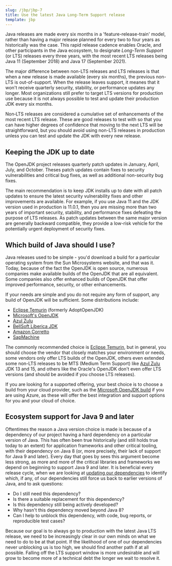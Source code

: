 ```yaml
---
slug: /jbp/jbp-7
title: Use the latest Java Long-Term Support release
template: jbp
---
```


Java releases are made every six months in a 'feature-release-train' model, rather than having a major release planned for every two to four years as historically was the case. This rapid release cadence enables Oracle, and other participants in the Java ecosystem, to designate *Long-Term Support* (or LTS) releases every three years, with the most recent LTS releases being Java 11 (September 2018) and Java 17 (September 2021).

The major difference between non-LTS releases and LTS releases is that when a new release is made available (every six months), the previous non-LTS is out-of-support. When the release leaves support, it meanes that it won't receive quarterly security, stability, or performance updates any longer. Most organizations still prefer to target LTS versions for production use because it is not always possible to test and update their production JDK every six months.

Non‑LTS releases are considered a cumulative set of enhancements of the most recent LTS release. These are good releases to test with so that you can have higher degrees of confidence that moving to the next LTS will be straightforward, but you should avoid using non-LTS releases in production unless you can test and update the JDK with every new release.

## Keeping the JDK up to date

The OpenJDK project releases quarterly patch updates in January, April, July, and October. Theses patch updates contain fixes to security vulnerabilities and critical bug fixes, as well as additional non-security bug fixes.

The main recommendation is to keep JDK installs up to date with all patch updates to ensure the latest security vulnerability fixes and other improvements are available. For example, if you use Java 11 and the JDK version used in production is 11.0.1, then you are missing more than two years of important security, stability, and performance fixes defeating the purpose of LTS releases. As patch updates between the same major version are generally backward compatible, they provide a low-risk vehicle for the potentially urgent deployment of security fixes.

## Which build of Java should I use?

Java releases used to be simple - you'd download a build for a particular operating system from the Sun Microsystems website, and that was it. Today, because of the fact the OpenJDK is open source, numerous companies make available builds of the OpenJDK that are all equivalent. Some companies also offer enhanced builds of OpenJDK that offer improved performance, security, or other enhancements.

If your needs are simple and you do not require any form of support, any build of OpenJDK will be sufficient. Some distributions include:

* [Eclipse Temurin](https://adoptium.net) (formerly AdoptOpenJDK)
* [Microsoft's OpenJDK](https://www.microsoft.com/openjdk)
* [Azul Zulu](https://www.azul.com/downloads/?package=jdk)
* [BellSoft Liberica JDK](https://bell-sw.com/pages/downloads/)
* [Amazon Corretto](https://aws.amazon.com/corretto/)
* [SapMachine](https://sap.github.io/SapMachine/)

The commonly recommended choice is [Eclipse Temurin](https://adoptium.net), but in general, you should choose the vendor that closely matches your environment or needs, some vendors only offer LTS builds of the OpenJDK, others even extended some non-LTS releases to be MTS (Medium Term Support) like [Azul Zulu](https://www.azul.com/downloads/?package=jdk) JDK 13 and 15, and others like the Oracle's OpenJDK don't even offer LTS versions (and should be avoided if you choose LTS releases).

If you are looking for a supported offering, your best choice is to choose a build from your cloud provider, such as the [Microsoft OpenJDK build](https://www.microsoft.com/openjdk) if you are using Azure, as these will offer the best integration and support options for you and your cloud of choice.

## Ecosystem support for Java 9 and later

Oftentimes the reason a Java version choice is made is because of a dependency of our project having a hard dependency on a particular version of Java. This has often been true historically (and still holds true today to an extent) for application frameworks and other critical tooling, with their dependency on Java 8 (or, more precisely, their lack of support for Java 9 and later). Every day that goes by sees this argument become less strong, as more and more of the critical libraries and frameworks we depend on beginning to support Java 9 and later. It is beneficial every release cycle, when we are looking at [updating our dependencies](/jbp/jbp-4.html) to identify which, if any, of our dependencies still force us back to earlier versions of Java, and to ask questions:

* Do I still need this dependency?
* Is there a suitable replacement for this dependency?
* Is this dependency still being actively developed?
* Why hasn't this dependency moved beyond Java 8?
* Can I help to unblock this dependency, with code, bug reports, or reproducible test cases?

Because our goal is to always go to production with the latest Java LTS release, we need to be increasingly clear in our own minds on what we need to do to be at that point. If the likelihood of one of our dependencies never unblocking us is too high, we should find another path if at all possible. Falling off the LTS support window is more undesirable and will grow to become more of a technical debt the longer we wait to resolve it.
